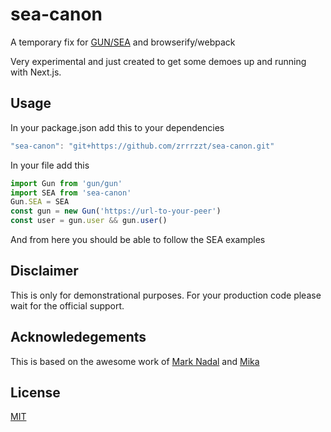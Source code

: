 # sea-canon

A temporary fix for [GUN/SEA](https://github.com/amark/gun) and browserify/webpack

Very experimental and just created to get some demoes up and running with Next.js.

## Usage

In your package.json add this to your dependencies

```JavaScript
"sea-canon": "git+https://github.com/zrrrzzt/sea-canon.git"
```

In your file add this

```JavaScript
import Gun from 'gun/gun'
import SEA from 'sea-canon'
Gun.SEA = SEA
const gun = new Gun('https://url-to-your-peer')
const user = gun.user && gun.user()
```

And from here you should be able to follow the SEA examples

## Disclaimer

This is only for demonstrational purposes. For your production code please wait for the official support. 

## Acknowledegements

This is based on the awesome work of [Mark Nadal](https://github.com/amark) and [Mika](https://github.com/mhelander)

## License
[MIT](LICENSE)

